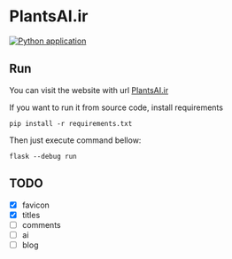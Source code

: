 # PlantsAI.ir

[![Python application](https://github.com/PlantsAI/website/actions/workflows/python-app.yml/badge.svg)](https://github.com/PlantsAI/website/actions/workflows/python-app.yml)

## Run

You can visit the website with url [PlantsAI.ir](https://plantsai.ir) 

If you want to run it from source code, install requirements
```
pip install -r requirements.txt
```
Then just execute command bellow:
```
flask --debug run
```

## TODO
- [x] favicon
- [x] titles
- [ ] comments
- [ ] ai
- [ ] blog
